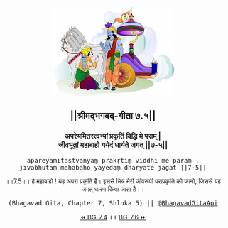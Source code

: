 <center><img src="../../asset/BG.png" alt="#API #bhagavadgitaapi #slok #nodejs #js #api #gitaapi #krishna #hinduism #vedic #ISKCON #shreemadbhagavadgita #technology"/>
<h2>||श्रीमद्‍भगवद्‍-गीता ७.५||</h2>
<h3>अपरेयमितस्त्वन्यां प्रकृतिं विद्धि मे पराम् |<br/>जीवभूतां महाबाहो ययेदं धार्यते जगत् ||७-५||</h3>
<pre>apareyamitastvanyāṃ prakṛtiṃ viddhi me parām .<br/>jīvabhūtāṃ mahābāho yayedaṃ dhāryate jagat ||7-5||</pre>
<p>।।7.5।। हे महाबाहो ! यह अपरा प्रकृति है। इससे भिन्न मेरी जीवरूपी पराप्रकृति को जानो, जिससे यह जगत् धारण किया जाता है।।</p>
<pre>(Bhagavad Gita, Chapter 7, Shloka 5) || <a href="https://twitter.com/bhagavadgitaapi">@BhagavadGitaApi</a></pre><a href="../../7/4">⏪  BG-7.4</a><b>        ।।        </b><a href="../../7/6">BG-7.6  ⏩</a></center></center>